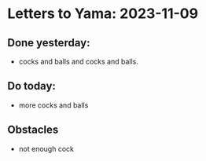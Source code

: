 # Letters to Yama: 2023-11-09

## Done yesterday:
- cocks and balls and cocks and balls.

## Do today:
- more cocks and balls

## Obstacles
- not enough cock
